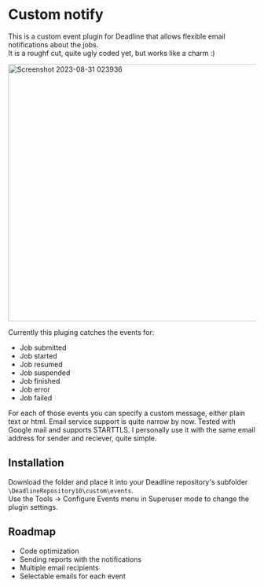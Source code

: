 # Custom notify
 
 This is a custom event plugin for Deadline that allows flexible email notifications about the jobs.<br>
 It is a roughf cut, quite ugly coded yet, but works like a charm :)<br>

<img width="522" alt="Screenshot 2023-08-31 023936" src="https://github.com/keerah/Deadline-scripts/assets/9025818/eb148cdd-1bd9-4a43-b92a-3175a28e528e">

 Currently this pluging catches the events for:
 - Job submitted
 - Job started
 - Job resumed
 - Job suspended
 - Job finished
 - Job error
 - Job failed
 
 For each of those events you can specify a custom message, either plain text or html.
 Email service support is quite narrow by now. Tested with Google mail and supports STARTTLS.
 I personally use it with the same email address for sender and reciever, quite simple.
 
## Installation
 
Download the folder and place it into your Deadline repository's subfolder `\DeadlineRepository10\custom\events`.<br>
Use the Tools -> Configure Events menu in Superuser mode to change the plugin settings.

## Roadmap

- Code optimization
- Sending reports with the notifications
- Multiple email recipients
- Selectable emails for each event
